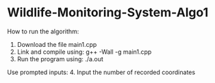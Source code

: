 # Wildlife-Monitoring-System-Algo1

How to run the algorithm:
1. Download the file main1.cpp
2. Link and compile using: g++ -Wall -g main1.cpp
3. Run the program using: ./a.out

Use prompted inputs:
4. Input the number of recorded coordinates

